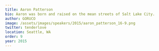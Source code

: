```yaml
---
title: Aaron Patterson
bio: Aaron was born and raised on the mean streets of Salt Lake City.  His only hope for survival was to join the local gang of undercover street ballet performers known as the Tender Tights.  As a Tender Tights member, Aaron learned to perfect the technique of self-defense pirouettes so that nobody, not even the Parkour Posse could catch him.  Between vicious street dance-offs, Aaron taught himself to program.  He learned to combine the art of street ballet with the craft of software engineering.  Using these unique skills, he was able to leave his life on the streets and become a professional software engineer.  He is currently Pirouetting through Processes, and Couruing through code for Red Hat. Sometimes he thinks back fondly on his life in the Tender Tights, but then he remembers that it is better to have Tender Loved and Lost than to never have Tender Taught at all.
author: GORUCO
image: /assets/images/speakers/2015/aaron_patterson_16-9.png
twitter: tenderlove
location: Seattle, WA
order: 9
year: 2015
---
```


